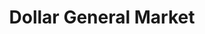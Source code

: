 ---
title: "Dollar General Market"
url: /syracuse/dollar-general-market-west-seneca-turnpike/
shop: Supermarkt
---
